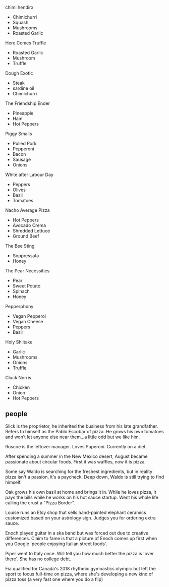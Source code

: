 chimi hendirx

- Chimichurri
- Squash
- Mushrooms
- Roasted Garlic

Here Comes Truffle

- Roasted Garlic
- Mushroom
- Truffle

Dough Exotic

- Steak
- sardine oil
- Chimichurri

The Friendship Ender

- Pineapple
- Ham
- Hot Peppers

Piggy Smalls

- Pulled Pork
- Pepperoni
- Bacon
- Sausage
- Onions

White after Labour Day

- Peppers
- Olives
- Basil
- Tomatoes

Nacho Average Pizza

- Hot Peppers
- Avocado Crema
- Shredded Lettuce
- Ground Beef

The Bee Sting

- Soppressata
- Honey

The Pear Necessities

- Pear
- Sweet Potato
- Spinach
- Honey

Pepperphony

- Vegan Pepperoi
- Vegan Cheese
- Peppers
- Basil

Holy Shiitake

- Garlic
- Mushrooms
- Onions
- Truffle

Cluck Norris

- Chicken
- Onion
- Hot Peppers

## people

Slick is the proprietor, he inherited the business from his late grandfather. Refers to himself as the Pablo Escobar of pizza. He grows his own tomatoes and won’t let anyone else near them...a little odd but we like him.

Roscoe is the leftover manager. Loves Puperoni. Currently on a diet.

After spending a summer in the New Mexico desert, August became passionate about circular foods. First it was waffles, now it is pizza.

Some say Waldo is searching for the freshest ingredients, but in reality pizza isn't a passion, it's a paycheck. Deep down, Waldo is still trying to find himself.

Oak grows his own basil at home and brings it in. While he loves pizza, it pays the bills while he works on his hot sauce startup. Went his whole life calling the crust a "Pizza Border".

Louise runs an Etsy shop that sells hand-painted elephant ceramics customized based on your astrology sign. Judges you for ordering extra sauce.

Enoch played guitar in a ska band but was forced out due to creative differences. Claim to fame is that a picture of Enoch comes up first when you Google 'people enjoying Italian street foods'.

Piper went to Italy once. Will tell you how much better the pizza is 'over there'. She has no college debt.

Fia qualified for Canada's 2018 rhythmic gymnastics olympic but left the sport to focus full-time on pizza, where she's developing a new kind of pizza toss (a very fast one where you do a flip)
